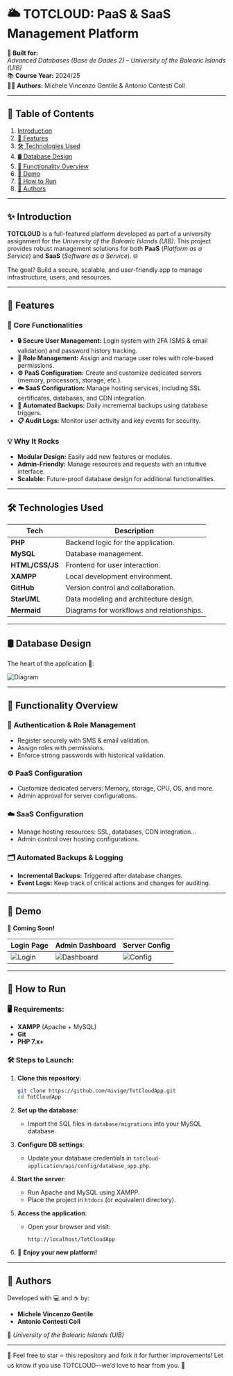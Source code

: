 # 🌥️ TOTCLOUD: PaaS & SaaS Management Platform

**🚀 Built for:**  
*Advanced Databases (Base de Dades 2) – University of the Balearic Islands (UIB)*  
📚 **Course Year:** 2024/25  
🧑‍💻 **Authors:** Michele Vincenzo Gentile & Antonio Contestí Coll  

---

## 📖 Table of Contents

1. [Introduction](#-introduction)  
2. [🎯 Features](#-features)  
3. [🛠️ Technologies Used](#-technologies-used)  
4. [🛢️ Database Design](#-database-design)  
5. [🧩 Functionality Overview](#-functionality-overview)  
6. [🎥 Demo](#-demo)  
7. [🚀 How to Run](#-how-to-run)  
8. [👥 Authors](#-authors)  

---

## ✨ Introduction

**TOTCLOUD** is a full-featured platform developed as part of a university assignment for the *University of the Balearic Islands (UIB)*. This project provides robust management solutions for both **PaaS** (*Platform as a Service*) and **SaaS** (*Software as a Service*). 🌐  

The goal? Build a secure, scalable, and user-friendly app to manage infrastructure, users, and resources. 

---

## 🎯 Features

### 🌟 Core Functionalities  
- **🔒 Secure User Management:** Login system with 2FA (SMS & email validation) and password history tracking.  
- **👥 Role Management:** Assign and manage user roles with role-based permissions.  
- **⚙️ PaaS Configuration:** Create and customize dedicated servers (memory, processors, storage, etc.).  
- **☁️ SaaS Configuration:** Manage hosting services, including SSL certificates, databases, and CDN integration.  
- **🔄 Automated Backups:** Daily incremental backups using database triggers.  
- **📋 Audit Logs:** Monitor user activity and key events for security.  

### 💡 Why It Rocks  
- **Modular Design:** Easily add new features or modules.  
- **Admin-Friendly:** Manage resources and requests with an intuitive interface.  
- **Scalable:** Future-proof database design for additional functionalities.  

---

## 🛠️ Technologies Used

| **Tech**          | **Description**                          |
|-------------------|------------------------------------------|
| **PHP**          | Backend logic for the application.       |
| **MySQL**        | Database management.                     |
| **HTML/CSS/JS**  | Frontend for user interaction.           |
| **XAMPP**        | Local development environment.           |
| **GitHub**       | Version control and collaboration.       |
| **StarUML**      | Data modeling and architecture design.   |
| **Mermaid**      | Diagrams for workflows and relationships.|

---

## 🛢️ Database Design

The heart of the application 💙:  

![Diagram]()

---

## 🧩 Functionality Overview

### 🔑 **Authentication & Role Management**  
- Register securely with SMS & email validation.  
- Assign roles with permissions.  
- Enforce strong passwords with historical validation.  

### ⚙️ **PaaS Configuration**  
- Customize dedicated servers: Memory, storage, CPU, OS, and more.  
- Admin approval for server configurations.  

### ☁️ **SaaS Configuration**  
- Manage hosting resources: SSL, databases, CDN integration...
- Admin control over hosting configurations.  

### 🗂️ **Automated Backups & Logging**  
- **Incremental Backups:** Triggered after database changes.  
- **Event Logs:** Keep track of critical actions and changes for auditing.  

---

## 🎥 Demo

🎉 **Coming Soon!**

| **Login Page**    | **Admin Dashboard**   | **Server Config**     |
|--------------------|-----------------------|-----------------------|
| ![Login]() | ![Dashboard]() | ![Config]() |

---

## 🚀 How to Run

### 🖥️ Requirements:
- **XAMPP** (Apache + MySQL)  
- **Git**  
- **PHP 7.x+**  

### 🛠️ Steps to Launch:  

1. **Clone this repository**:  
   ```bash
   git clone https://github.com/mivige/TotCloudApp.git
   cd TotCloudApp
   ```

2. **Set up the database**:  
   - Import the SQL files in `database/migrations` into your MySQL database.  

3. **Configure DB settings**:  
   - Update your database credentials in `totcloud-application/api/config/database_app.php`.  

4. **Start the server**:  
   - Run Apache and MySQL using XAMPP.  
   - Place the project in `htdocs` (or equivalent directory).  

5. **Access the application**:  
   - Open your browser and visit:  
     ```  
     http://localhost/TotCloudApp
     ```  

6. 🎉 **Enjoy your new platform!**

---

## 👥 Authors

Developed with 💻 and ☕ by:  

- **Michele Vincenzo Gentile**  
- **Antonio Contestí Coll**  

🏫 *University of the Balearic Islands (UIB)*  

---

🚀 Feel free to star ⭐ this repository and fork it for further improvements! Let us know if you use TOTCLOUD—we’d love to hear from you. 🥳  
